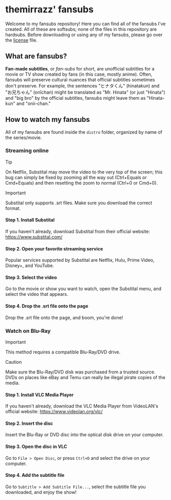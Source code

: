 # themirrazz' fansubs
Welcome to my fansubs repository! Here you can find all of the fansubs I've created. All of these are softsubs; none of the files in this repository are hardsubs. Before downloading or using any of my fansubs, please go over the [license](LICENSE.md) file.

## What are fansubs?
**Fan-made subtitles**, or *fan-subs* for short, are unofficial subtitles for a movie or TV show created by fans (in this case, mostly anime). Often, fansubs will preserve cultural nuances that official subtitles sometimes don't preserve. For example, the sentences "ヒナタくん" (hinatakun) and "お兄ちゃん" (onīchan) might be translated as "Mr. Hinata" (or just "Hinata") and "big bro" by the official subtitles, fansubs might leave them as "Hinata-kun" and "onii-chan."

## How to watch my fansubs
All of my fansubs are found inside the `distro` folder, organized by name of the series/movie.
### Streaming online
> [!TIP]
> On Netflix, Substital may move the video to the very top of the screen; this bug can simply be fixed by zooming all the way out (Ctrl+Equals or Cmd+Equals) and then resetting the zoom to normal (Ctrl+0 or Cmd+0).

> [!IMPORTANT]
> Substital only supports .srt files. Make sure you download the correct format.

#### Step 1. Install Substital
If you haven't already, download Substital from their official website: https://www.substital.com/

#### Step 2. Open your favorite streaming service
Popular services supported by Substital are Netflix, Hulu, Prime Video, Disney+, and YouTube.

#### Step 3. Select the video
Go to the movie or show you want to watch, open the Substital menu, and select the video that appears.

#### Step 4. Drop the .srt file onto the page
Drop the .srt file onto the page, and boom, you're done!

### Watch on Blu-Ray
> [!IMPORTANT]
> This method requires a compatible Blu-Ray/DVD drive.

> [!CAUTION]
> Make sure the Blu-Ray/DVD disk was purchased from a trusted source. DVDs on places like eBay and Temu can really be illegal pirate copies of the media.

#### Step 1. Install VLC Media Player
If you haven't already, download the VLC Media Player from VideoLAN's official website: https://www.videolan.org/vlc/

#### Step 2. Insert the disc
Insert the Blu-Ray or DVD disc into the optical disk drive on your computer.

#### Step 3. Open the disc in VLC
Go to `File > Open Disc`, or press `Ctrl+D` and select the drive on your computer.

#### Step 4. Add the subtitle file
Go to `Subtitle > Add Subtitle File...`, select the subtitle file you downloaded, and enjoy the show!
